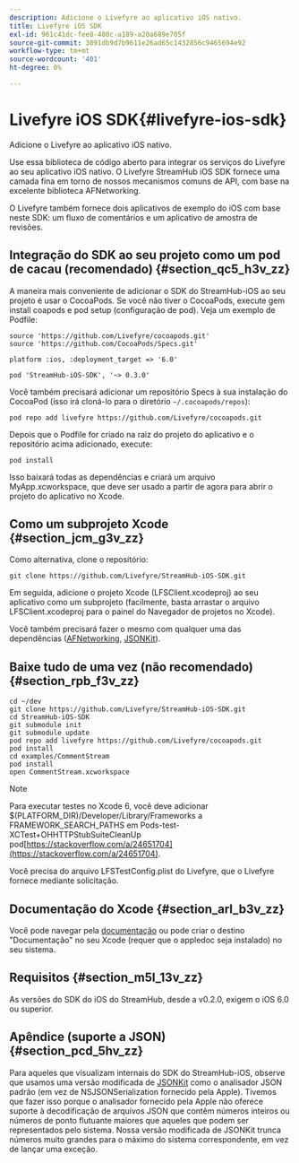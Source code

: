 ```yaml
---
description: Adicione o Livefyre ao aplicativo iOS nativo.
title: Livefyre iOS SDK
exl-id: 961c41dc-fee8-480c-a189-a20a689e705f
source-git-commit: 3091db9d7b9611e26ad65c1432856c9465694e92
workflow-type: tm+mt
source-wordcount: '401'
ht-degree: 0%

---
```


# Livefyre iOS SDK{#livefyre-ios-sdk}

Adicione o Livefyre ao aplicativo iOS nativo.

Use essa biblioteca de código aberto para integrar os serviços do Livefyre ao seu aplicativo iOS nativo. O Livefyre StreamHub iOS SDK fornece uma camada fina em torno de nossos mecanismos comuns de API, com base na excelente biblioteca AFNetworking.

O Livefyre também fornece dois aplicativos de exemplo do iOS com base neste SDK: um fluxo de comentários e um aplicativo de amostra de revisões.

## Integração do SDK ao seu projeto como um pod de cacau (recomendado) {#section_qc5_h3v_zz}

A maneira mais conveniente de adicionar o SDK do StreamHub-iOS ao seu projeto é usar o CocoaPods. Se você não tiver o CocoaPods, execute gem install coapods e pod setup (configuração de pod). Veja um exemplo de Podfile:

```
source 'https://github.com/Livefyre/cocoapods.git' 
source 'https://github.com/CocoaPods/Specs.git' 
  
platform :ios, :deployment_target => '6.0' 
  
pod 'StreamHub-iOS-SDK', '~> 0.3.0'
```

Você também precisará adicionar um repositório Specs à sua instalação do CocoaPod (isso irá cloná-lo para o diretório `~/.cocoapods/repos`):

```
pod repo add livefyre https://github.com/Livefyre/cocoapods.git
```

Depois que o Podfile for criado na raiz do projeto do aplicativo e o repositório acima adicionado, execute:

```
pod install
```

Isso baixará todas as dependências e criará um arquivo MyApp.xcworkspace, que deve ser usado a partir de agora para abrir o projeto do aplicativo no Xcode.

## Como um subprojeto Xcode {#section_jcm_g3v_zz}

Como alternativa, clone o repositório:

```
git clone https://github.com/Livefyre/StreamHub-iOS-SDK.git 
```

Em seguida, adicione o projeto Xcode (LFSClient.xcodeproj) ao seu aplicativo como um subprojeto (facilmente, basta arrastar o arquivo LFSClient.xcodeproj para o painel do Navegador de projetos no Xcode).

Você também precisará fazer o mesmo com qualquer uma das dependências ([AFNetworking](https://github.com/AFNetworking/AFNetworking), [JSONKit](https://github.com/escherba/JSONKit)).

## Baixe tudo de uma vez (não recomendado) {#section_rpb_f3v_zz}

```
cd ~/dev 
git clone https://github.com/Livefyre/StreamHub-iOS-SDK.git 
cd StreamHub-iOS-SDK 
git submodule init 
git submodule update 
pod repo add livefyre https://github.com/Livefyre/cocoapods.git 
pod install 
cd examples/CommentStream 
pod install 
open CommentStream.xcworkspace
```

>[!NOTE]
>
>Para executar testes no Xcode 6, você deve adicionar $(PLATFORM_DIR)/Developer/Library/Frameworks a FRAMEWORK_SEARCH_PATHS em Pods-test-XCTest+OHHTTPStubSuiteCleanUp pod[https://stackoverflow.com/a/24651704](https://stackoverflow.com/a/24651704).

Você precisa do arquivo LFSTestConfig.plist do Livefyre, que o Livefyre fornece mediante solicitação.

## Documentação do Xcode {#section_arl_b3v_zz}

Você pode navegar pela [documentação](https://github.com/Livefyre/StreamHub-iOS-SDK) ou pode criar o destino &quot;Documentação&quot; no seu Xcode (requer que o appledoc seja instalado) no seu sistema.

## Requisitos {#section_m5l_13v_zz}

As versões do SDK do iOS do StreamHub, desde a v0.2.0, exigem o iOS 6.0 ou superior.

## Apêndice (suporte a JSON) {#section_pcd_5hv_zz}

Para aqueles que visualizam internais do SDK do StreamHub-iOS, observe que usamos uma versão modificada de [JSONKit](https://github.com/escherba/JSONKit) como o analisador JSON padrão (em vez de NSJSONSerialization fornecido pela Apple). Tivemos que fazer isso porque o analisador fornecido pela Apple não oferece suporte à decodificação de arquivos JSON que contêm números inteiros ou números de ponto flutuante maiores que aqueles que podem ser representados pelo sistema. Nossa versão modificada de JSONKit trunca números muito grandes para o máximo do sistema correspondente, em vez de lançar uma exceção.
